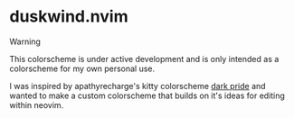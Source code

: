 # duskwind.nvim

> [!WARNING]
> This colorscheme is under active development and is only intended as a colorscheme for my own personal use.

I was inspired by apathyrecharge's kitty colorscheme [dark pride](https://github.com/kovidgoyal/kitty-themes/blob/master/themes/dark_pride.conf) and wanted to make a custom colorscheme that builds on it's ideas for editing within neovim.
